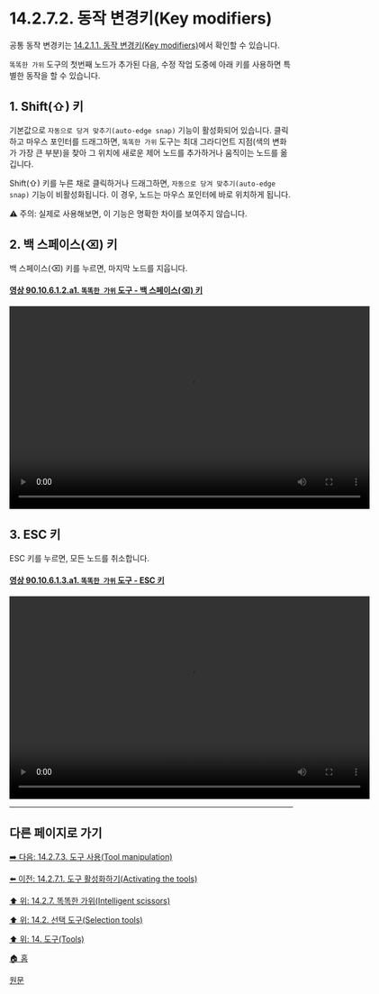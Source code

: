 # 14.2.7.2. 동작 변경키(Key modifiers)
공통 동작 변경키는 [14.2.1.1. 동작 변경키(Key modifiers)](./14-02-01-01-key_modifiers.md)에서 확인할 수 있습니다.

`똑똑한 가위` 도구의 첫번째 노드가 추가된 다음, 수정 작업 도중에 아래 키를 사용하면 특별한 동작을 할 수 있습니다.

## 1. Shift(⇧) 키
기본값으로 `자동으로 당겨 맞추기(auto-edge snap)` 기능이 활성화되어 있습니다. 클릭하고 마우스 포인터를 드래그하면, `똑똑한 가위` 도구는 최대 그라디언트 지점(색의 변화가 가장 큰 부분)을 찾아 그 위치에 새로운 제어 노드를 추가하거나 움직이는 노드를 옮깁니다.

Shift(⇧) 키를 누른 채로 클릭하거나 드래그하면, `자동으로 당겨 맞추기(auto-edge snap)` 기능이 비활성화됩니다. 이 경우, 노드는 마우스 포인터에 바로 위치하게 됩니다.

⚠️ 주의: 실제로 사용해보면, 이 기능은 명확한 차이를 보여주지 않습니다.

## 2. 백 스페이스(⌫) 키
백 스페이스(⌫) 키를 누르면, 마지막 노드를 지웁니다.

<a id="90-10-06-01-02-a1"></a>

#### [영상 90.10.6.1.2.a1. `똑똑한 가위` 도구 - 백 스페이스(⌫) 키](./90-10-06-01-02-backspace.md#90-10-06-01-02-a1)
<video controls="controls" width="640" height="360" src="https://github.com/wonder13662/gimp/assets/15767104/a4a2ca03-8f44-46a4-884a-50de09e25de7"></video>

## 3. ESC 키
ESC 키를 누르면, 모든 노드를 취소합니다.

<a id="90-10-06-01-03-a1"></a>

#### [영상 90.10.6.1.3.a1. `똑똑한 가위` 도구 - ESC 키](./90-10-06-01-03-esc.md#90-10-06-01-03-a1)
<video controls="controls" width="640" height="360" src="https://github.com/wonder13662/gimp/assets/15767104/12d9528e-9b23-49c9-91f3-2bd0e6631c81"></video>

***

## 다른 페이지로 가기

[➡️ 다음: 14.2.7.3. 도구 사용(Tool manipulation)](./14-02-07-03-tool_manipulation.md)

[⬅️ 이전: 14.2.7.1. 도구 활성화하기(Activating the tools)](./14-02-07-01-activating_the_tool.md)

[⬆️ 위: 14.2.7. 똑똑한 가위(Intelligent scissors)](./14-02-07-00-intelligent-scissors.md)

[⬆️ 위: 14.2. 선택 도구(Selection tools)](./14-02-00-selection-tools.md)

[⬆️ 위: 14. 도구(Tools)](./14-00-tools.md)

[🏠 홈](./00-home.md)

[원문](https://docs.gimp.org/2.10/ko/gimp-tool-iscissors.html#idm11439)